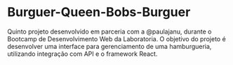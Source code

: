 # Burguer-Queen-Bobs-Burguer
Quinto projeto desenvolvido em parceria com a @paulajanu, durante o Bootcamp de Desenvolvimento Web da Laboratoria. O objetivo do projeto é desenvolver uma interface para gerenciamento de uma hamburgueria, utilizando integração com API e o framework React. 
